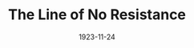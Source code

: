 ---
title: The Line of No Resistance
date: 1923-11-24
closing_date: 
layout: productions
featured_image: 
image_caption:
image_credit:
playbill:
category:
Theatre: Theatre Jacksonville
cast:
  Jean Robertson: Hazel L'Engle
  George Robertson: J. B. Lucy
  Ethel Quenton: Laurine Goffin
crew:
  Director: Harrison Gibbs Prentice
  Scene Arrangement: Mrs. Alfred C. Ulmer
external_links:
---